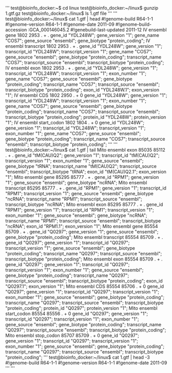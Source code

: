 '''
test@bioinfo_docker:~$ cd linux
test@bioinfo_docker:~/linux$ gunzip 1.gtf.gz
test@bioinfo_docker:~/linux$ ls
1.gtf  file
'''
'''
test@bioinfo_docker:~/linux$ cat 1.gtf | head
#!genome-build R64-1-1
#!genome-version R64-1-1
#!genome-date 2011-09
#!genome-build-accession :GCA_000146045.2
#!genebuild-last-updated 2011-12
IV      ensembl gene    1802    2953    .       +       .       gene_id "YDL248W"; gene_version "1"; gene_name "COS7"; gene_source "ensembl"; gene_biotype "protein_coding";
IV      ensembl transcript      1802    2953    .       +       .       gene_id "YDL248W"; gene_version "1"; transcript_id "YDL248W"; transcript_version "1"; gene_name "COS7"; gene_source "ensembl"; gene_biotype "protein_coding"; transcript_name "COS7"; transcript_source "ensembl"; transcript_biotype "protein_coding";
IV      ensembl exon    1802    2953    .       +       .       gene_id "YDL248W"; gene_version "1"; transcript_id "YDL248W"; transcript_version "1"; exon_number "1"; gene_name "COS7"; gene_source "ensembl"; gene_biotype "protein_coding"; transcript_name "COS7"; transcript_source "ensembl"; transcript_biotype "protein_coding"; exon_id "YDL248W.1"; exon_version "1";
IV      ensembl CDS     1802    2950    .       +       0       gene_id "YDL248W"; gene_version "1"; transcript_id "YDL248W"; transcript_version "1"; exon_number "1"; gene_name "COS7"; gene_source "ensembl"; gene_biotype "protein_coding"; transcript_name "COS7"; transcript_source "ensembl"; transcript_biotype "protein_coding"; protein_id "YDL248W"; protein_version "1";
IV      ensembl start_codon     1802    1804    .       +       0       gene_id "YDL248W"; gene_version "1"; transcript_id "YDL248W"; transcript_version "1"; exon_number "1"; gene_name "COS7"; gene_source "ensembl"; gene_biotype "protein_coding"; transcript_name "COS7"; transcript_source "ensembl"; transcript_biotype "protein_coding";
'''
'''
test@bioinfo_docker:~/linux$ cat 1.gtf | tail
Mito    ensembl exon    85035   85112   .       +       .       gene_id "tM(CAU)Q2"; gene_version "1"; transcript_id "tM(CAU)Q2"; transcript_version "1"; exon_number "1"; gene_source "ensembl"; gene_biotype "tRNA"; transcript_name "tM(CAU)Q2"; transcript_source "ensembl"; transcript_biotype "tRNA"; exon_id "tM(CAU)Q2.1"; exon_version "1";
Mito    ensembl gene    85295   85777   .       +       .       gene_id "RPM1"; gene_version "1"; gene_source "ensembl"; gene_biotype "ncRNA";
Mito    ensembl transcript      85295   85777   .       +       .       gene_id "RPM1"; gene_version "1"; transcript_id "RPM1"; transcript_version "1"; gene_source "ensembl"; gene_biotype "ncRNA"; transcript_name "RPM1"; transcript_source "ensembl"; transcript_biotype "ncRNA";
Mito    ensembl exon    85295   85777   .       +       .       gene_id "RPM1"; gene_version "1"; transcript_id "RPM1"; transcript_version "1"; exon_number "1"; gene_source "ensembl"; gene_biotype "ncRNA"; transcript_name "RPM1"; transcript_source "ensembl"; transcript_biotype "ncRNA"; exon_id "RPM1.1"; exon_version "1";
Mito    ensembl gene    85554   85709   .       +       .       gene_id "Q0297"; gene_version "1"; gene_source "ensembl"; gene_biotype "protein_coding";
Mito    ensembl transcript      85554   85709   .       +       .       gene_id "Q0297"; gene_version "1"; transcript_id "Q0297"; transcript_version "1"; gene_source "ensembl"; gene_biotype "protein_coding"; transcript_name "Q0297"; transcript_source "ensembl"; transcript_biotype "protein_coding";
Mito    ensembl exon    85554   85709   .       +       .       gene_id "Q0297"; gene_version "1"; transcript_id "Q0297"; transcript_version "1"; exon_number "1"; gene_source "ensembl"; gene_biotype "protein_coding"; transcript_name "Q0297"; transcript_source "ensembl"; transcript_biotype "protein_coding"; exon_id "Q0297.1"; exon_version "1";
Mito    ensembl CDS     85554   85706   .       +       0       gene_id "Q0297"; gene_version "1"; transcript_id "Q0297"; transcript_version "1"; exon_number "1"; gene_source "ensembl"; gene_biotype "protein_coding"; transcript_name "Q0297"; transcript_source "ensembl"; transcript_biotype "protein_coding"; protein_id "Q0297"; protein_version "1";
Mito    ensembl start_codon     85554   85556   .       +       0       gene_id "Q0297"; gene_version "1"; transcript_id "Q0297"; transcript_version "1"; exon_number "1"; gene_source "ensembl"; gene_biotype "protein_coding"; transcript_name "Q0297"; transcript_source "ensembl"; transcript_biotype "protein_coding";
Mito    ensembl stop_codon      85707   85709   .       +       0       gene_id "Q0297"; gene_version "1"; transcript_id "Q0297"; transcript_version "1"; exon_number "1"; gene_source "ensembl"; gene_biotype "protein_coding"; transcript_name "Q0297"; transcript_source "ensembl"; transcript_biotype "protein_coding";
'''
test@bioinfo_docker:~/linux$ cat 1.gtf | head -3
#!genome-build R64-1-1
#!genome-version R64-1-1
#!genome-date 2011-09
'''
'''
